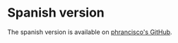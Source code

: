 Spanish version
===============

The spanish version is available on [phrancisco's GitHub](https://github.com/phrancisco/IRMs-SP).
